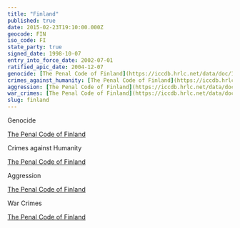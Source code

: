 ```yaml
---
title: "Finland"
published: true
date: 2015-02-23T19:10:00.000Z
geocode: FIN
iso_code: FI
state_party: true
signed_date: 1998-10-07
entry_into_force_date: 2002-07-01
ratified_apic_date: 2004-12-07
genocide: [The Penal Code of Finland](https://iccdb.hrlc.net/data/doc/139/keyword/46/)
crimes_against_humanity: [The Penal Code of Finland](https://iccdb.hrlc.net/data/doc/139/keyword/13/)
aggression: [The Penal Code of Finland](https://iccdb.hrlc.net/data/doc/139/keyword/1/)
war_crimes: [The Penal Code of Finland](https://iccdb.hrlc.net/data/doc/139/keyword/145/)
slug: finland
---
```

Genocide

[The Penal Code of Finland](https://iccdb.hrlc.net/data/doc/139/keyword/46/)

Crimes against Humanity

[The Penal Code of Finland](https://iccdb.hrlc.net/data/doc/139/keyword/13/)

Aggression

[The Penal Code of Finland](https://iccdb.hrlc.net/data/doc/139/keyword/1/)

War Crimes

[The Penal Code of Finland](https://iccdb.hrlc.net/data/doc/139/keyword/145/)

